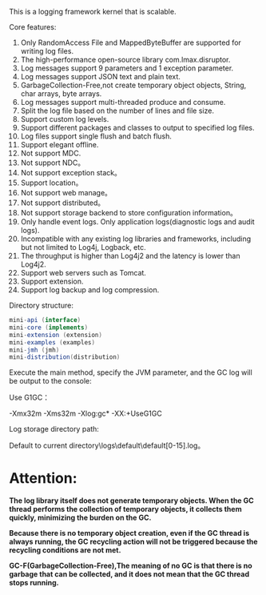 This is a logging framework kernel that is scalable.

Core features:

01. Only RandomAccess File and MappedByteBuffer are supported for writing log files.
02. The high-performance open-source library com.lmax.disruptor.
03. Log messages support 9 parameters and 1 exception parameter.
04. Log messages support JSON text and plain text.
05. GarbageCollection-Free,not create temporary object objects, String, char arrays, byte arrays.
06. Log messages support multi-threaded produce and consume.
07. Split the log file based on the number of lines and file size.
08. Support custom log levels.
09. Support different packages and classes to output to specified log files.
10. Log files support single flush and batch flush.
11. Support elegant offline.
12. Not support MDC.
13. Not support NDC。
14. Not support exception stack。
15. Support location。
16. Not support web manage。
17. Not support distributed。
18. Not support storage backend to store configuration information。
19. Only handle event logs. Only application logs(diagnostic logs and audit logs).
20. Incompatible with any existing log libraries and frameworks, including but not limited to Log4j, Logback, etc.
21. The throughput is higher than Log4j2 and the latency is lower than Log4j2.
22. Support web servers such as Tomcat.
23. Support extension.
24. Support log backup and log compression.

Directory structure:

```java
mini-api (interface)
mini-core (implements)
mini-extension (extension)
mini-examples (examples)
mini-jmh (jmh)
mini-distribution(distribution)
```

Execute the main method, specify the JVM parameter, and the GC log will be output to the console:

Use G1GC：

-Xmx32m -Xms32m -Xlog:gc* -XX:+UseG1GC

Log storage directory path:

Default to current directory\logs\default\default[0-15].log。

# **Attention:**

**The log library itself does not generate temporary objects. When the GC thread performs the collection of temporary objects, it collects them quickly, minimizing the burden on the GC.**

**Because there is no temporary object creation, even if the GC thread is always running, the GC recycling action will not be triggered because the recycling conditions are not met.**

**GC-F(GarbageCollection-Free),The meaning of no GC is that there is no garbage that can be collected, and it does not mean that the GC thread stops running.**
